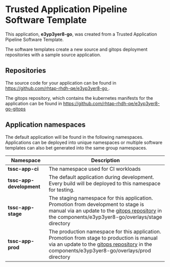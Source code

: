 # Trusted Application Pipeline Software Template

This application, **e3yp3yer8-go**, was created from a Trusted Application Pipeline Software Template.

The software templates create a new source and gitops deployment repositories with a sample source application. 

## Repositories

The source code for your application can be found in [https://github.com/rhtap-rhdh-qe/e3yp3yer8-go ](https://github.com/rhtap-rhdh-qe/e3yp3yer8-go ).
 
The gitops repository, which contains the kubernetes manifests for the application can be found in 
[https://github.com/rhtap-rhdh-qe/e3yp3yer8-go-gitops ](https://github.com/rhtap-rhdh-qe/e3yp3yer8-go-gitops ) 

## Application namespaces 

The default application will be found in the following namespaces. Applications can be deployed into unique namespaces or multiple software templates can also bet generated into the same group namespaces.  

|  Namespace   |  Description   |  
| -------- | -------- |
| **tssc-app-ci** | The namespace used for CI workloads |
| **tssc-app-development** | The default application during development. Every build will be deployed to this namespace for testing. |
| **tssc-app-stage** | The staging namespace for this application. Promotion from development to stage is manual via an update to the [gitops repository](https://github.com/rhtap-rhdh-qe/e3yp3yer8-go-gitops ) in the components/e3yp3yer8-go/overlays/stage directory |
| **tssc-app-prod** | The production namespace for this application. Promotion from stage to production is manual via an update to the [gitops repository](https://github.com/rhtap-rhdh-qe/e3yp3yer8-go-gitops ) in the components/e3yp3yer8-go/overlays/prod directory |